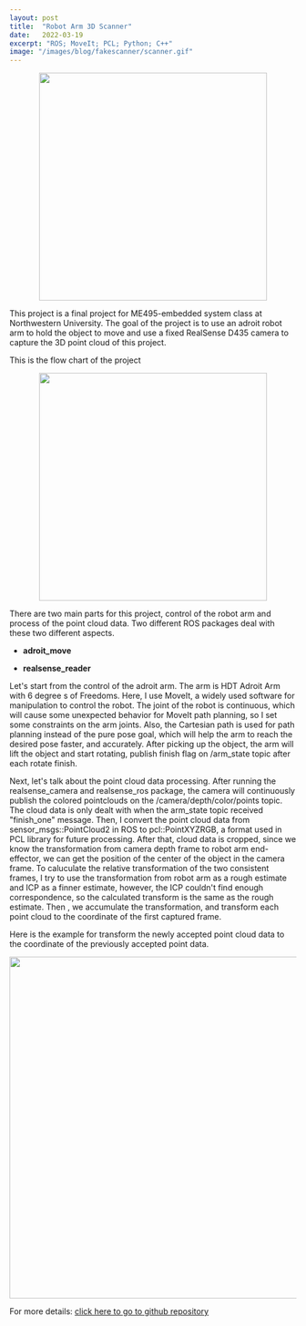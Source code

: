 ```yaml
---
layout: post
title:  "Robot Arm 3D Scanner"
date:   2022-03-19
excerpt: "ROS; MoveIt; PCL; Python; C++"
image: "/images/blog/fakescanner/scanner.gif"
---
```


<div style="text-align: center"><img src="{{ "/images/blog/fakescanner/fake_scanner.gif" | absolute_url }}" alt="" width = "400"/></div>

This project is a final project for ME495-embedded system class at Northwestern University. The goal of the project is to use an adroit robot arm to hold the object to move and use a fixed RealSense  D435 camera to capture the 3D point cloud of this project.

This is the flow chart of the project

<div style="text-align: center"><img src="{{ "/images/blog/fakescanner/flowchart.png" | absolute_url }}" alt="" width = "400"/></div>

There are two main parts for this project, control of the robot arm and  process of the point cloud data. Two different ROS packages deal with these two different aspects.

- **adroit_move**

- **realsense_reader**

Let's start from the control of the adroit arm. The arm is HDT Adroit Arm with 6 degree s of Freedoms. Here, I use MoveIt, a widely used software for manipulation to control the robot. The joint of the robot is continuous, which will cause some unexpected behavior for MoveIt path planning, so I set some constraints on the arm joints. Also, the Cartesian path is used for path planning instead of the pure pose goal, which will help the arm to reach the desired pose faster, and accurately. After picking up the object, the arm will lift the object and start rotating, publish finish flag on /arm_state topic after each rotate finish.

Next, let's talk about the point cloud data processing.  After running the realsense_camera and realsense_ros package, the camera will continuously publish the colored pointclouds on the /camera/depth/color/points topic. The cloud data is only dealt with when the arm_state topic received "finish_one" message. Then, I convert the point cloud data from sensor_msgs::PointCloud2 in ROS to pcl::PointXYZRGB, a format used in PCL library for future processing. After that, cloud data is cropped, since we know the transformation from camera depth frame to robot arm end-effector, we can get the position of the center of the object in the camera frame. To caluculate the relative transformation of the two consistent frames, I try to use the transformation from robot arm as a rough estimate and ICP as a finner estimate, however, the ICP couldn't find enough correspondence, so the calculated transform is the same as the rough estimate. Then , we accumulate the transformation, and transform each point cloud to the coordinate of the first captured frame.

Here is the example for transform the newly accepted point cloud data to the coordinate of the previously accepted point data.

<div style="text-align: center"><img src="{{ "/images/blog/fakescanner/transformation.jpg" | absolute_url }}" alt="" width = "600"/></div>

For more details: [click here to go to github repository](https://github.com/shirleyzzr1/fake_scanners)